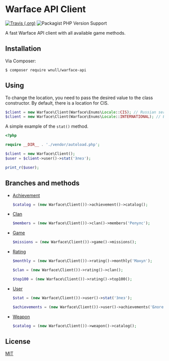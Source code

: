 # Warface API Client 
[![Travis (.org)](https://img.shields.io/travis/wnull/warface-api)](https://travis-ci.com/wnull/warface-api)
![Packagist PHP Version Support](https://img.shields.io/packagist/php-v/wnull/warface-api)

A fast Warface API client with all available game methods.

## Installation

Via Composer:

```shell
$ composer require wnull/warface-api
```

## Using

To change the location, you need to pass the desired value to the class constructor. By default, there is a location for CIS.
```php
$client = new Warface\Client(Warface\Enums\Locale::CIS); // Russian servers
$client = new Warface\Client(Warface\Enums\Locale::INTERNATIONAL); // Europe servers
```

A simple example of the `stat()` method.

```php
<?php

require __DIR__ . './vendor/autoload.php';

$client = new Warface\Client();
$user = $client->user()->stat('Элез');

print_r($user);
```

## Branches and methods

- [Achievement](src/Methods/Achievement.php)
  ```php
  $catalog = (new Warface\Client())->achievement()->catalog();
  ```
 
- [Clan](src/Methods/Clan.php)
  ```php
  $members = (new Warface\Client())->clan()->members('Репулс');
  ```
 
- [Game](src/Methods/Game.php)
  ```php
  $missions = (new Warface\Client())->game()->missions();
  ```

- [Rating](src/Methods/Rating.php)
  ```php
  $monthly = (new Warface\Client())->rating()->monthly('Манул');

  $clan = (new Warface\Client())->rating()->clan();

  $top100 = (new Warface\Client())->rating()->top100();
  ```

- [User](src/Methods/User.php)
  ```php
  $stat = (new Warface\Client())->user()->stat('Элез');

  $achievements = (new Warface\Client())->user()->achievements('Блогер');
  ```

- [Weapon](src/Methods/Weapon.php)
  ```php
  $catalog = (new Warface\Client())->weapon()->catalog();
  ```


## License

[MIT](LICENSE)


